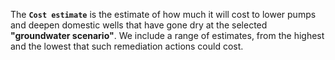 <link rel="stylesheet" href="https://use.fontawesome.com/releases/v5.14.0/css/all.css" integrity="sha384-gfdkjb5BdAXd+lj+gudLWI+BXq4IuLW5IT+brZEZsLFm++aCMlF1V92rMkPaX4PP" crossorigin="anonymous">

The **`Cost estimate`** is the estimate of how much it will cost to lower pumps and deepen domestic wells that have gone dry at the selected **"groundwater scenario"**. We include a range of estimates, from the highest and the lowest that such remediation actions could cost.  
